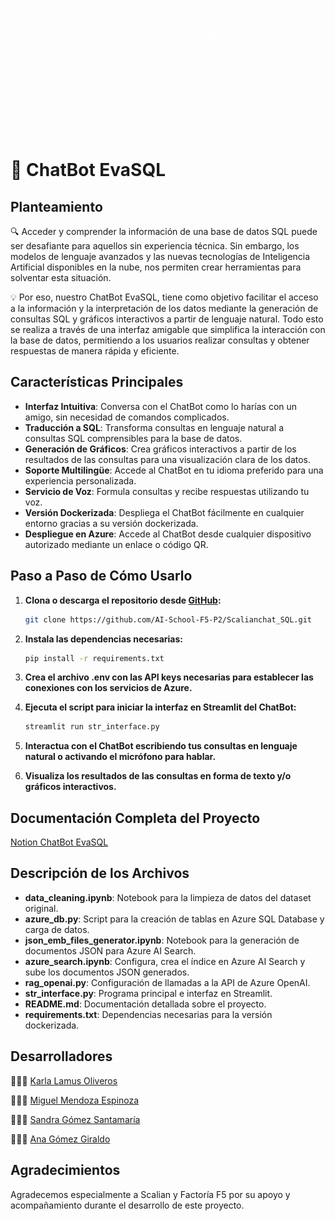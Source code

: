 <p align="center">
    <img src="https://github.com/AI-School-F5-P2/Scalianchat_SQL/blob/main/images/eva_01.gif" alt="EvaSQL" width="200" height="200">
</p>

# 🤖 ChatBot EvaSQL

## Planteamiento

🔍 Acceder y comprender la información de una base de datos SQL puede ser desafiante para aquellos sin experiencia técnica. Sin embargo, los modelos de lenguaje avanzados y las nuevas tecnologías de Inteligencia Artificial disponibles en la nube, nos permiten crear herramientas para solventar esta situación. 

💡 Por eso, nuestro ChatBot EvaSQL, tiene como objetivo facilitar el acceso a la información y la interpretación de los datos mediante la generación de consultas SQL y gráficos interactivos a partir de lenguaje natural. Todo esto se realiza a través de una interfaz amigable que simplifica la interacción con la base de datos, permitiendo a los usuarios realizar consultas y obtener respuestas de manera rápida y eficiente.

## Características Principales

- **Interfaz Intuitiva**: Conversa con el ChatBot como lo harías con un amigo, sin necesidad de comandos complicados.
- **Traducción a SQL**: Transforma consultas en lenguaje natural a consultas SQL comprensibles para la base de datos.
- **Generación de Gráficos**: Crea gráficos interactivos a partir de los resultados de las consultas para una visualización clara de los datos.
- **Soporte Multilingüe**: Accede al ChatBot en tu idioma preferido para una experiencia personalizada.
- **Servicio de Voz**: Formula consultas y recibe respuestas utilizando tu voz.
- **Versión Dockerizada**: Despliega el ChatBot fácilmente en cualquier entorno gracias a su versión dockerizada.
- **Despliegue en Azure**: Accede al ChatBot desde cualquier dispositivo autorizado mediante un enlace o código QR.

## Paso a Paso de Cómo Usarlo

1. **Clona o descarga el repositorio desde [GitHub](https://github.com/KarlaLamus/SCALIAN_SQL.git):**
    ```bash
    git clone https://github.com/AI-School-F5-P2/Scalianchat_SQL.git
    ```
    
2. **Instala las dependencias necesarias:**
    ```bash
    pip install -r requirements.txt
    ```
    
3. **Crea el archivo .env con las API keys necesarias para establecer las conexiones con los servicios de Azure.**
   
4. **Ejecuta el script para iniciar la interfaz en Streamlit del ChatBot:**
    ```bash
    streamlit run str_interface.py
    ```

5. **Interactua con el ChatBot escribiendo tus consultas en lenguaje natural o activando el micrófono para hablar.**

6. **Visualiza los resultados de las consultas en forma de texto y/o gráficos interactivos.**

## Documentación Completa del Proyecto

[Notion ChatBot EvaSQL](https://past-alarm-18f.notion.site/Proyecto-pedag-gico-SCALIAN-Chatbot-SQL-2d78c4730d9c4d04a59279494481afaa?pvs=4)

## Descripción de los Archivos

- **data_cleaning.ipynb**: Notebook para la limpieza de datos del dataset original.
- **azure_db.py**: Script para la creación de tablas en Azure SQL Database y carga de datos.
- **json_emb_files_generator.ipynb**: Notebook para la generación de documentos JSON para Azure AI Search.
- **azure_search.ipynb**: Configura, crea el índice en Azure AI Search y sube los documentos JSON generados.
- **rag_openai.py**: Configuración de llamadas a la API de Azure OpenAI.
- **str_interface.py**: Programa principal e interfaz en Streamlit.
- **README.md**: Documentación detallada sobre el proyecto.
- **requirements.txt**: Dependencias necesarias para la versión dockerizada.

## Desarrolladores

👩🏻‍💻 [Karla Lamus Oliveros](https://www.linkedin.com/in/karla-lamus/)

🧑🏽‍💻 [Miguel Mendoza Espinoza](https://www.linkedin.com/in/miguelmendozaespinoza9a010114a/)

👩🏻‍💻 [Sandra Gómez Santamaría](https://www.linkedin.com/in/sandragomezs/)

👩🏼‍💻 [Ana Gómez Giraldo](https://www.linkedin.com/in/ana-milena-gomez-giraldo/?locale=es_ES)


## Agradecimientos

Agradecemos especialmente a Scalian y Factoría F5 por su apoyo y acompañamiento durante el desarrollo de este proyecto.
